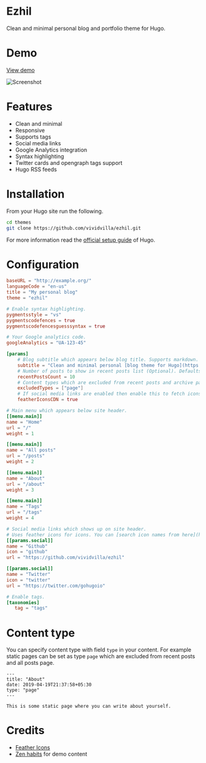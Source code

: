 # Ezhil
Clean and minimal personal blog and portfolio theme for Hugo.

# Demo
[View demo](https://ezhil-hugo.netlify.com/)

![Screenshot](images/screenshot.png "Ezhil")

# Features
* Clean and minimal
* Responsive
* Supports tags
* Social media links
* Google Analytics integration
* Syntax highlighting
* Twitter cards and opengraph tags support
* Hugo RSS feeds

# Installation
From your Hugo site run the following.

```sh
cd themes
git clone https://github.com/vividvilla/ezhil.git
```

For more information read the [official setup guide](https://gohugo.io/overview/installing/) of Hugo.

# Configuration
```toml
baseURL = "http://example.org/"
languageCode = "en-us"
title = "My personal blog"
theme = "ezhil"

# Enable syntax highlighting.
pygmentsstyle = "vs"
pygmentscodefences = true
pygmentscodefencesguesssyntax = true

# Your Google analytics code.
googleAnalytics = "UA-123-45"

[params]
	# Blog subtitle which appears below blog title. Supports markdown.
	subtitle = "Clean and minimal personal [blog theme for Hugo](https://github.com/vividvilla/ezhil)"
	# Number of posts to show in recent posts list (Optional). Defaults to 10.
	recentPostsCount = 10
	# Content types which are excluded from recent posts and archive page (Optional). Defaults to ["page"]
	excludedTypes = ["page"]
	# If social media links are enabled then enable this to fetch icons from CDN instead of hosted on your site.
	featherIconsCDN = true

# Main menu which appears below site header.
[[menu.main]]
name = "Home"
url = "/"
weight = 1

[[menu.main]]
name = "All posts"
url = "/posts"
weight = 2

[[menu.main]]
name = "About"
url = "/about"
weight = 3

[[menu.main]]
name = "Tags"
url = "/tags"
weight = 4

# Social media links which shows up on site header.
# Uses feather icons for icons. You can [search icon names from here](https://feathericons.com/).
[[params.social]]
name = "Github"
icon = "github"
url = "https://github.com/vividvilla/ezhil"

[[params.social]]
name = "Twitter"
icon = "twitter"
url = "https://twitter.com/gohugoio"

# Enable tags.
[taxonomies]
   tag = "tags"
```

# Content type
You can specify content type with field `type` in your content. For example static pages can be set as type `page` which are excluded from recent posts and all posts page. 

```
---
title: "About"
date: 2019-04-19T21:37:58+05:30
type: "page"
---

This is some static page where you can write about yourself.
```

# Credits
* [Feather Icons](https://feathericons.com/)
* [Zen habits](https://zenhabits.net/) for demo content
